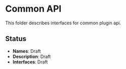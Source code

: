 # Common API

This folder describes interfaces for common plugin api.

## Status

- **Names**: Draft
- **Description**: Draft
- **Interfaces**: Draft
